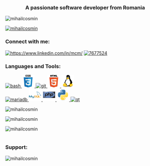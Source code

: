 <h3 align="center">A passionate software developer from Romania</h3>

<p align="left"> <img src="https://komarev.com/ghpvc/?username=mihailcosmin&label=Profile%20views&color=0e75b6&style=flat" alt="mihailcosmin" /> </p>

<p align="left"> <a href="https://github.com/ryo-ma/github-profile-trophy"><img src="https://github-profile-trophy.vercel.app/?username=mihailcosmin" alt="mihailcosmin" /></a> </p>

<h3 align="left">Connect with me:</h3>
<p align="left">
<a href="https://linkedin.com/in/https://www.linkedin.com/in/mcm/" target="blank"><img align="center" src="https://raw.githubusercontent.com/rahuldkjain/github-profile-readme-generator/master/src/images/icons/Social/linked-in-alt.svg" alt="https://www.linkedin.com/in/mcm/" height="30" width="40" /></a>
<a href="https://stackoverflow.com/users/7677524" target="blank"><img align="center" src="https://raw.githubusercontent.com/rahuldkjain/github-profile-readme-generator/master/src/images/icons/Social/stack-overflow.svg" alt="7677524" height="30" width="40" /></a>
</p>

<h3 align="left">Languages and Tools:</h3>
<p align="left"> <a href="https://www.gnu.org/software/bash/" target="_blank"> <img src="https://www.vectorlogo.zone/logos/gnu_bash/gnu_bash-icon.svg" alt="bash" width="40" height="40"/> </a> <a href="https://www.w3schools.com/css/" target="_blank"> <img src="https://raw.githubusercontent.com/devicons/devicon/master/icons/css3/css3-original-wordmark.svg" alt="css3" width="40" height="40"/> </a> <a href="https://git-scm.com/" target="_blank"> <img src="https://www.vectorlogo.zone/logos/git-scm/git-scm-icon.svg" alt="git" width="40" height="40"/> </a> <a href="https://www.w3.org/html/" target="_blank"> <img src="https://raw.githubusercontent.com/devicons/devicon/master/icons/html5/html5-original-wordmark.svg" alt="html5" width="40" height="40"/> </a> <a href="https://www.linux.org/" target="_blank"> <img src="https://raw.githubusercontent.com/devicons/devicon/master/icons/linux/linux-original.svg" alt="linux" width="40" height="40"/> </a> <br>  <a href="https://mariadb.org/" target="_blank"> <img src="https://www.vectorlogo.zone/logos/mariadb/mariadb-icon.svg" alt="mariadb" width="40" height="40"/> </a> <a href="https://www.mysql.com/" target="_blank"> <img src="https://raw.githubusercontent.com/devicons/devicon/master/icons/mysql/mysql-original-wordmark.svg" alt="mysql" width="40" height="40"/> </a> <a href="https://www.php.net" target="_blank"> <img src="https://raw.githubusercontent.com/devicons/devicon/master/icons/php/php-original.svg" alt="php" width="40" height="40"/> </a> <a href="https://www.python.org" target="_blank"> <img src="https://raw.githubusercontent.com/devicons/devicon/master/icons/python/python-original.svg" alt="python" width="40" height="40"/> </a> <a href="https://www.qt.io/" target="_blank"> <img src="https://upload.wikimedia.org/wikipedia/commons/0/0b/Qt_logo_2016.svg" alt="qt" width="40" height="40"/> </a> </p>





<p>
  <img align="left" src="https://github-readme-stats.vercel.app/api/top-langs?username=mihailcosmin&show_icons=true&locale=en&layout=compact" alt="mihailcosmin" />
</p>

</br>

<p>
  <img align="left" src="https://github-readme-stats.vercel.app/api?username=mihailcosmin&show_icons=true&locale=en" alt="mihailcosmin" />
</p>

</br>

<p>
  <img align="left" src="https://github-readme-streak-stats.herokuapp.com/?user=mihailcosmin&" alt="mihailcosmin" />
 </p>

<br><br>
<h3 align="left">Support:</h3>
<p><a href="https://www.buymeacoffee.com/mihailcosmin "> <img align="left" src="https://cdn.buymeacoffee.com/buttons/v2/default-yellow.png" height="50" width="210" alt="mihailcosmin " /></a></p>
